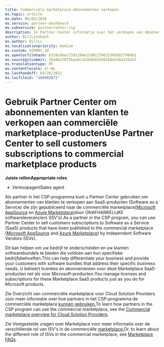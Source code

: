 ```yaml
---
title: Commerciële marketplace-abonnementen verkopen
ms.topic: article
ms.date: 06/03/2020
ms.service: partner-dashboard
ms.subservice: partnercenter-csp
description: In Partner Center informatie over het verkopen van abonnementen van klanten op SaaS-producten die zijn gepubliceerd op de commerciële marketplace door ISV's (Independent Software Vendors).
author: BillLinzbach
ms.author: BillLi
ms.localizationpriority: medium
ms.custom: SEOMAY.20
ms.openlocfilehash: b339c0eec72d2184e15301270633305682799461
ms.sourcegitcommit: 26e6b470756aa9c1b3b0b919301b0eb38a335a52
ms.translationtype: MT
ms.contentlocale: nl-NL
ms.lasthandoff: 04/26/2021
ms.locfileid: "108002872"
---
```

# <a name="use-partner-center-to-sell-customers-subscriptions-to-commercial-marketplace-products"></a><span data-ttu-id="93d7e-103">Gebruik Partner Center om abonnementen van klanten te verkopen aan commerciële marketplace-producten</span><span class="sxs-lookup"><span data-stu-id="93d7e-103">Use Partner Center to sell customers subscriptions to commercial marketplace products</span></span>

<span data-ttu-id="93d7e-104">**Juiste rollen**</span><span class="sxs-lookup"><span data-stu-id="93d7e-104">**Appropriate roles**</span></span>

- <span data-ttu-id="93d7e-105">Verkoopagent</span><span class="sxs-lookup"><span data-stu-id="93d7e-105">Sales agent</span></span>

<span data-ttu-id="93d7e-106">Als partner in het CSP-programma kunt u Partner Center gebruiken om abonnementen van klanten te verkopen aan SaaS-producten (Software as a Service) die zijn gepubliceerd naar de commerciële marketplace[(Microsoft AppSource](https://appsource.microsoft.com/) en [Azure Marketplace)](https://azuremarketplace.microsoft.com/)door ONAFHANKELIJKE softwareleveranciers (ISV's).</span><span class="sxs-lookup"><span data-stu-id="93d7e-106">As a partner in the CSP program, you can use Partner Center to sell customers subscriptions to Software as a Service (SaaS) products that have been published to the commercial marketplace ([Microsoft AppSource](https://appsource.microsoft.com/) and [Azure Marketplace](https://azuremarketplace.microsoft.com/)) by Independent Software Vendors (ISVs).</span></span>

<span data-ttu-id="93d7e-107">Dit kan helpen om uw bedrijf te onderscheiden en uw klanten softwarebundels te bieden die voldoen aan hun specifieke bedrijfsbehoeften.</span><span class="sxs-lookup"><span data-stu-id="93d7e-107">This can help differentiate your business and provide your customers with software bundles that address their specific business needs.</span></span> <span data-ttu-id="93d7e-108">U beheert licenties en abonnementen voor deze Marketplace SaaS-producten net als voor Microsoft-producten.</span><span class="sxs-lookup"><span data-stu-id="93d7e-108">You manage licenses and subscriptions for these Marketplace SaaS products just as you do for Microsoft products.</span></span>

<span data-ttu-id="93d7e-109">Zie Overzicht van commerciële marketplace voor Cloud Solution Providers voor meer informatie over hoe partners in het CSP-programma de commerciële marketplace [kunnen gebruiken.](csp-commercial-marketplace-overview.md)</span><span class="sxs-lookup"><span data-stu-id="93d7e-109">To learn how partners in the CSP program can use the commercial marketplace, see the [Commercial marketplace overview for Cloud Solution Providers](csp-commercial-marketplace-overview.md).</span></span>

<span data-ttu-id="93d7e-110">Zie Veelgestelde vragen over Marketplace voor meer informatie over de verschillende rol van ISV's in de commerciële [marketplace.](/azure/marketplace/marketplace-faq-publisher-guide)</span><span class="sxs-lookup"><span data-stu-id="93d7e-110">Or, to learn about the different role of ISVs in the commercial marketplace, see [Marketplace FAQs](/azure/marketplace/marketplace-faq-publisher-guide).</span></span>
